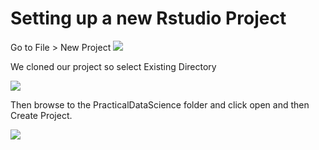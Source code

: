 # Setting up a new Rstudio Project

Go to File > New Project
![](https://github.com/JackStat/PracticalDataScience/blob/master/Setup%20Guides/NewProject1.png)

We cloned our project so select Existing Directory

![](https://github.com/JackStat/PracticalDataScience/blob/master/Setup%20Guides/NewProject2.png)

Then browse to the PracticalDataScience folder and click open and then Create Project.

![](https://github.com/JackStat/PracticalDataScience/blob/master/Setup%20Guides/NewProject3.png)
